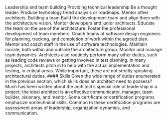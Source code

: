 Leadership and team building Providing technical leadership Be a thought leader. Produce technology trend analysis or roadmaps. Mentor other architects. Building a team Build the development team and align them with the architecture vision. Mentor developers and junior architects. Educate the team on the use of the architecture. Foster the professional development of team members. Coach teams of software design engineers for planning, tracking, and completion of work within the agreed plan. Mentor and coach staff in the use of software technologies. Maintain morale, both within and outside the architecture group. Monitor and manage team dynamics. Architects also routinely perform many other duties, such as leading code reviews or getting involved in test planning. In many projects, architects pitch in to help with the actual implementation and testing, in critical areas. While important, these are not strictly speaking architectural duties. #### Skills Given the wide range of duties enumerated in the previous section, which skills does an architect need to possess? Much has been written about the architect’s special role of leadership in a project; the ideal architect is an effective communicator, manager, team builder, visionary, and mentor. Some certificate or certification programs emphasize nontechnical skills. Common to these certification programs are assessment areas of leadership, organization dynamics, and communication.